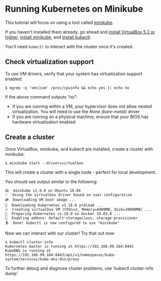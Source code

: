# Running Kubernetes on Minikube

This tutorial will focus on using a tool called
[minikube](https://github.com/kubernetes/minikube).

If you haven't installed them already, go ahead and [install VirtualBox 5.2 or
higher](https://www.virtualbox.org/), [install
minikube](https://minikube.sigs.k8s.io/docs/start/linux/), and [install
kubectl](https://kubernetes.io/docs/tasks/tools/install-kubectl/).

You'll need `kubectl` to interact with the cluster once it's created.

## Check virtualization support

To use VM drivers, verify that your system has virtualization support enabled:

```console
$ egrep -q 'vmx|svm' /proc/cpuinfo && echo yes || echo no
```

If the above command outputs “no”:

- If you are running within a VM, your hypervisor does not allow nested
  virtualization. You will need to use the *None (bare-metal)* driver
- If you are running on a physical machine, ensure that your BIOS has hardware
  virtualization enabled

## Create a cluster

Once VirtualBox, minikube, and kubectl are installed, create a cluster with
minikube:

```console
$ minikube start --driver=virtualbox
```

This will create a cluster with a single node - perfect for local development.

You should see output similar to the following:

```console
😄  minikube v1.9.0 on Ubuntu 18.04
✨  Using the virtualbox driver based on user configuration
💿  Downloading VM boot image ...
💾  Downloading Kubernetes v1.18.0 preload ...
🔥  Creating virtualbox VM (CPUs=2, Memory=6000MB, Disk=20000MB) ...
🐳  Preparing Kubernetes v1.18.0 on Docker 19.03.8 ...
🌟  Enabling addons: default-storageclass, storage-provisioner
🏄  Done! kubectl is now configured to use "minikube"
```

Now we can interact with our cluster! Try that out now:

```console
$ kubectl cluster-info
Kubernetes master is running at https://192.168.99.164:8443
KubeDNS is running at https://192.168.99.164:8443/api/v1/namespaces/kube-system/services/kube-dns:dns/proxy
```

To further debug and diagnose cluster problems, use 'kubectl cluster-info dump'.
